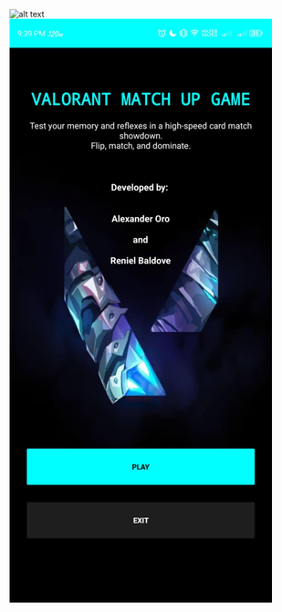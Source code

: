 ![alt text](https://github.com/bhimlex13/Match-Up-Game-Valorant-Theme/blob/master/ss1.png?raw=true)
![Game Screenshot](https://raw.githubusercontent.com/bhimlex13/Match-Up-Game-Valorant-Theme/main/app/src/main/res/drawable/ss1.jpeg)
